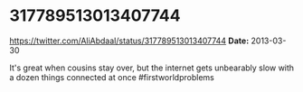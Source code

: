 # 317789513013407744
https://twitter.com/AliAbdaal/status/317789513013407744
**Date:** 2013-03-30

It's great when cousins stay over, but the internet gets unbearably slow with a dozen things connected at once #firstworldproblems
